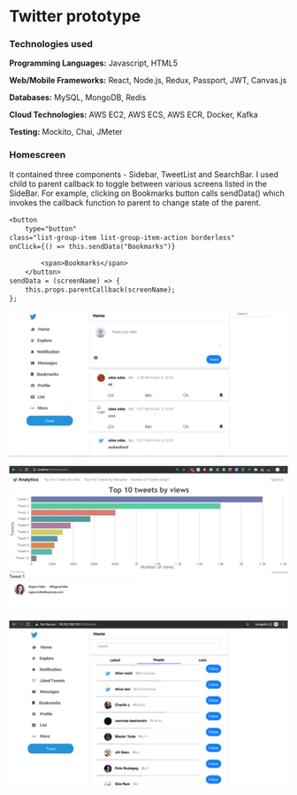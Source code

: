 <h1>Twitter prototype</h1>
<h3>Technologies used</h3>

**Programming Languages:** Javascript, HTML5

**Web/Mobile Frameworks:** React, Node.js, Redux, Passport, JWT, Canvas.js

**Databases:** MySQL, MongoDB, Redis

**Cloud Technologies:** AWS EC2, AWS ECS, AWS ECR, Docker, Kafka 

**Testing:** Mockito, Chai, JMeter

<h3>Homescreen</h3>
It contained three components - Sidebar, TweetList and SearchBar. I used child to parent callback to toggle between various screens listed in the SideBar. For example, clicking on Bookmarks button calls sendData() which  invokes the callback function to parent to change state of the parent.

    <button
    	type="button"
	class="list-group-item list-group-item-action borderless"
	onClick={() => this.sendData("Bookmarks")}
>	<FontAwesomeIcon icon={faBookmark} />
        	<span>Bookmarks</span>
    	</button>
    sendData = (screenName) => {
        this.props.parentCallback(screenName);
    };
                        
![](https://github.com/vaswal/twitter-prototype/blob/master/images/HomeScreen.jpeg)


![](https://github.com/vaswal/twitter-prototype/blob/master/images/Top10TweetsByViews.jpeg)


![](https://github.com/vaswal/twitter-prototype/blob/master/images/SearchPeople.jpeg)

